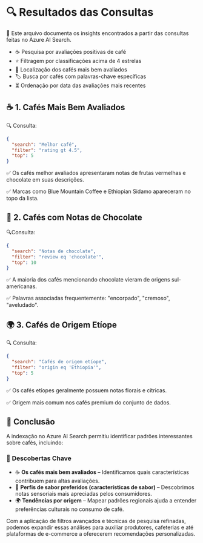 # 🔍 Resultados das Consultas

📄 Este arquivo documenta os insights encontrados a partir das consultas feitas no Azure AI Search.

- ☕ Pesquisa por avaliações positivas de café
- ⭐ Filtragem por classificações acima de 4 estrelas
- 📍 Localização dos cafés mais bem avaliados
- 🏷️ Busca por cafés com palavras-chave específicas
- ⏳ Ordenação por data das avaliações mais recentes

## ☕ 1. Cafés Mais Bem Avaliados

🔍 Consulta:

```json
{
  "search": "Melhor café",
  "filter": "rating gt 4.5",
  "top": 5
}
```
✅ Os cafés melhor avaliados apresentaram notas de frutas vermelhas e chocolate em suas descrições.

✅ Marcas como Blue Mountain Coffee e Ethiopian Sidamo apareceram no topo da lista.

## 🍫 2. Cafés com Notas de Chocolate

🔍Consulta:

```json
{
  "search": "Notas de chocolate",
  "filter": "review eq 'chocolate'",
  "top": 10
}
```

✅ A maioria dos cafés mencionando chocolate vieram de origens sul-americanas. 

✅ Palavras associadas frequentemente: "encorpado", "cremoso", "aveludado".

## 🌍 3. Cafés de Origem Etíope

🔍 Consulta:

```json
{
  "search": "Cafés de origem etíope",
  "filter": "origin eq 'Ethiopia'",
  "top": 5
}
```

✅ Os cafés etíopes geralmente possuem notas florais e cítricas.

✅ Origem mais comum nos cafés premium do conjunto de dados.

## 📌 Conclusão 

A indexação no Azure AI Search permitiu identificar padrões interessantes sobre cafés, incluindo:

### 🔎 **Descobertas Chave**  
- ☕ **Os cafés mais bem avaliados** – Identificamos quais características contribuem para altas avaliações.  
- 🍫 **Perfis de sabor preferidos (características de sabor)** – Descobrimos notas sensoriais mais apreciadas pelos consumidores.  
- 🌍 **Tendências por origem** – Mapear padrões regionais ajuda a entender preferências culturais no consumo de café.  

Com a aplicação de filtros avançados e técnicas de pesquisa refinadas, podemos expandir essas análises para auxiliar produtores, cafeterias e até plataformas de e-commerce a oferecerem recomendações personalizadas.  


